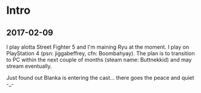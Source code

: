 # Intro

## 2017-02-09

I play alotta Street Fighter 5 and I'm maining Ryu at the moment. I play on PlayStation 4 (psn: jiggabeffrey, cfn: Boombahyay). The plan is to transition to PC within the next couple of months (steam name: Buttnekkid) and may stream eventually.

Just found out Blanka is entering the cast... there goes the peace and quiet -_-
